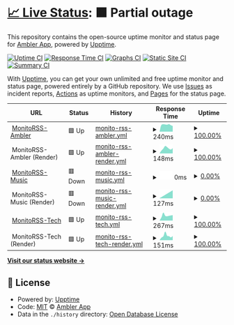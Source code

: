 # [📈 Live Status](https://discord.status.ambler.app): <!--live status--> **🟧 Partial outage**

This repository contains the open-source uptime monitor and status page for [Ambler App](https://discord.status.ambler.app), powered by [Upptime](https://github.com/upptime/upptime).

[![Uptime CI](https://github.com/amblerapp/status-discord/workflows/Uptime%20CI/badge.svg)](https://github.com/amblerapp/status-discord/actions?query=workflow%3A%22Uptime+CI%22)
[![Response Time CI](https://github.com/amblerapp/status-discord/workflows/Response%20Time%20CI/badge.svg)](https://github.com/amblerapp/status-discord/actions?query=workflow%3A%22Response+Time+CI%22)
[![Graphs CI](https://github.com/amblerapp/status-discord/workflows/Graphs%20CI/badge.svg)](https://github.com/amblerapp/status-discord/actions?query=workflow%3A%22Graphs+CI%22)
[![Static Site CI](https://github.com/amblerapp/status-discord/workflows/Static%20Site%20CI/badge.svg)](https://github.com/amblerapp/status-discord/actions?query=workflow%3A%22Static+Site+CI%22)
[![Summary CI](https://github.com/amblerapp/status-discord/workflows/Summary%20CI/badge.svg)](https://github.com/amblerapp/status-discord/actions?query=workflow%3A%22Summary+CI%22)

With [Upptime](https://upptime.js.org), you can get your own unlimited and free uptime monitor and status page, powered entirely by a GitHub repository. We use [Issues](https://github.com/amblerapp/status-discord/issues) as incident reports, [Actions](https://github.com/amblerapp/status-discord/actions) as uptime monitors, and [Pages](https://discord.status.ambler.app) for the status page.

<!--start: status pages-->
<!-- This summary is generated by Upptime (https://github.com/upptime/upptime) -->
<!-- Do not edit this manually, your changes will be overwritten -->
<!-- prettier-ignore -->
| URL | Status | History | Response Time | Uptime |
| --- | ------ | ------- | ------------- | ------ |
| <img alt="" src="https://icons.duckduckgo.com/ip3/monitorss.ambler.app.ico" height="13"> [MonitoRSS-Ambler](https://monitorss.ambler.app/) | 🟩 Up | [monito-rss-ambler.yml](https://github.com/amblerapp/status-discord/commits/HEAD/history/monito-rss-ambler.yml) | <details><summary><img alt="Response time graph" src="./graphs/monito-rss-ambler/response-time-week.png" height="20"> 240ms</summary><br><a href="https://discord.status.ambler.app/history/monito-rss-ambler"><img alt="Response time 305" src="https://img.shields.io/endpoint?url=https%3A%2F%2Fraw.githubusercontent.com%2Famblerapp%2Fstatus-discord%2FHEAD%2Fapi%2Fmonito-rss-ambler%2Fresponse-time.json"></a><br><a href="https://discord.status.ambler.app/history/monito-rss-ambler"><img alt="24-hour response time 285" src="https://img.shields.io/endpoint?url=https%3A%2F%2Fraw.githubusercontent.com%2Famblerapp%2Fstatus-discord%2FHEAD%2Fapi%2Fmonito-rss-ambler%2Fresponse-time-day.json"></a><br><a href="https://discord.status.ambler.app/history/monito-rss-ambler"><img alt="7-day response time 240" src="https://img.shields.io/endpoint?url=https%3A%2F%2Fraw.githubusercontent.com%2Famblerapp%2Fstatus-discord%2FHEAD%2Fapi%2Fmonito-rss-ambler%2Fresponse-time-week.json"></a><br><a href="https://discord.status.ambler.app/history/monito-rss-ambler"><img alt="30-day response time 256" src="https://img.shields.io/endpoint?url=https%3A%2F%2Fraw.githubusercontent.com%2Famblerapp%2Fstatus-discord%2FHEAD%2Fapi%2Fmonito-rss-ambler%2Fresponse-time-month.json"></a><br><a href="https://discord.status.ambler.app/history/monito-rss-ambler"><img alt="1-year response time 282" src="https://img.shields.io/endpoint?url=https%3A%2F%2Fraw.githubusercontent.com%2Famblerapp%2Fstatus-discord%2FHEAD%2Fapi%2Fmonito-rss-ambler%2Fresponse-time-year.json"></a></details> | <details><summary><a href="https://discord.status.ambler.app/history/monito-rss-ambler">100.00%</a></summary><a href="https://discord.status.ambler.app/history/monito-rss-ambler"><img alt="All-time uptime 93.81%" src="https://img.shields.io/endpoint?url=https%3A%2F%2Fraw.githubusercontent.com%2Famblerapp%2Fstatus-discord%2FHEAD%2Fapi%2Fmonito-rss-ambler%2Fuptime.json"></a><br><a href="https://discord.status.ambler.app/history/monito-rss-ambler"><img alt="24-hour uptime 100.00%" src="https://img.shields.io/endpoint?url=https%3A%2F%2Fraw.githubusercontent.com%2Famblerapp%2Fstatus-discord%2FHEAD%2Fapi%2Fmonito-rss-ambler%2Fuptime-day.json"></a><br><a href="https://discord.status.ambler.app/history/monito-rss-ambler"><img alt="7-day uptime 100.00%" src="https://img.shields.io/endpoint?url=https%3A%2F%2Fraw.githubusercontent.com%2Famblerapp%2Fstatus-discord%2FHEAD%2Fapi%2Fmonito-rss-ambler%2Fuptime-week.json"></a><br><a href="https://discord.status.ambler.app/history/monito-rss-ambler"><img alt="30-day uptime 100.00%" src="https://img.shields.io/endpoint?url=https%3A%2F%2Fraw.githubusercontent.com%2Famblerapp%2Fstatus-discord%2FHEAD%2Fapi%2Fmonito-rss-ambler%2Fuptime-month.json"></a><br><a href="https://discord.status.ambler.app/history/monito-rss-ambler"><img alt="1-year uptime 99.95%" src="https://img.shields.io/endpoint?url=https%3A%2F%2Fraw.githubusercontent.com%2Famblerapp%2Fstatus-discord%2FHEAD%2Fapi%2Fmonito-rss-ambler%2Fuptime-year.json"></a></details>
| <img alt="" src="https://icons.duckduckgo.com/ip3/null.ico" height="13"> MonitoRSS-Ambler (Render) | 🟩 Up | [monito-rss-ambler-render.yml](https://github.com/amblerapp/status-discord/commits/HEAD/history/monito-rss-ambler-render.yml) | <details><summary><img alt="Response time graph" src="./graphs/monito-rss-ambler-render/response-time-week.png" height="20"> 148ms</summary><br><a href="https://discord.status.ambler.app/history/monito-rss-ambler-render"><img alt="Response time 210" src="https://img.shields.io/endpoint?url=https%3A%2F%2Fraw.githubusercontent.com%2Famblerapp%2Fstatus-discord%2FHEAD%2Fapi%2Fmonito-rss-ambler-render%2Fresponse-time.json"></a><br><a href="https://discord.status.ambler.app/history/monito-rss-ambler-render"><img alt="24-hour response time 126" src="https://img.shields.io/endpoint?url=https%3A%2F%2Fraw.githubusercontent.com%2Famblerapp%2Fstatus-discord%2FHEAD%2Fapi%2Fmonito-rss-ambler-render%2Fresponse-time-day.json"></a><br><a href="https://discord.status.ambler.app/history/monito-rss-ambler-render"><img alt="7-day response time 148" src="https://img.shields.io/endpoint?url=https%3A%2F%2Fraw.githubusercontent.com%2Famblerapp%2Fstatus-discord%2FHEAD%2Fapi%2Fmonito-rss-ambler-render%2Fresponse-time-week.json"></a><br><a href="https://discord.status.ambler.app/history/monito-rss-ambler-render"><img alt="30-day response time 162" src="https://img.shields.io/endpoint?url=https%3A%2F%2Fraw.githubusercontent.com%2Famblerapp%2Fstatus-discord%2FHEAD%2Fapi%2Fmonito-rss-ambler-render%2Fresponse-time-month.json"></a><br><a href="https://discord.status.ambler.app/history/monito-rss-ambler-render"><img alt="1-year response time 189" src="https://img.shields.io/endpoint?url=https%3A%2F%2Fraw.githubusercontent.com%2Famblerapp%2Fstatus-discord%2FHEAD%2Fapi%2Fmonito-rss-ambler-render%2Fresponse-time-year.json"></a></details> | <details><summary><a href="https://discord.status.ambler.app/history/monito-rss-ambler-render">100.00%</a></summary><a href="https://discord.status.ambler.app/history/monito-rss-ambler-render"><img alt="All-time uptime 93.81%" src="https://img.shields.io/endpoint?url=https%3A%2F%2Fraw.githubusercontent.com%2Famblerapp%2Fstatus-discord%2FHEAD%2Fapi%2Fmonito-rss-ambler-render%2Fuptime.json"></a><br><a href="https://discord.status.ambler.app/history/monito-rss-ambler-render"><img alt="24-hour uptime 100.00%" src="https://img.shields.io/endpoint?url=https%3A%2F%2Fraw.githubusercontent.com%2Famblerapp%2Fstatus-discord%2FHEAD%2Fapi%2Fmonito-rss-ambler-render%2Fuptime-day.json"></a><br><a href="https://discord.status.ambler.app/history/monito-rss-ambler-render"><img alt="7-day uptime 100.00%" src="https://img.shields.io/endpoint?url=https%3A%2F%2Fraw.githubusercontent.com%2Famblerapp%2Fstatus-discord%2FHEAD%2Fapi%2Fmonito-rss-ambler-render%2Fuptime-week.json"></a><br><a href="https://discord.status.ambler.app/history/monito-rss-ambler-render"><img alt="30-day uptime 100.00%" src="https://img.shields.io/endpoint?url=https%3A%2F%2Fraw.githubusercontent.com%2Famblerapp%2Fstatus-discord%2FHEAD%2Fapi%2Fmonito-rss-ambler-render%2Fuptime-month.json"></a><br><a href="https://discord.status.ambler.app/history/monito-rss-ambler-render"><img alt="1-year uptime 99.95%" src="https://img.shields.io/endpoint?url=https%3A%2F%2Fraw.githubusercontent.com%2Famblerapp%2Fstatus-discord%2FHEAD%2Fapi%2Fmonito-rss-ambler-render%2Fuptime-year.json"></a></details>
| <img alt="" src="https://icons.duckduckgo.com/ip3/music-rss.ambler.app.ico" height="13"> [MonitoRSS-Music](https://music-rss.ambler.app/) | 🟥 Down | [monito-rss-music.yml](https://github.com/amblerapp/status-discord/commits/HEAD/history/monito-rss-music.yml) | <details><summary><img alt="Response time graph" src="./graphs/monito-rss-music/response-time-week.png" height="20"> 0ms</summary><br><a href="https://discord.status.ambler.app/history/monito-rss-music"><img alt="Response time 457" src="https://img.shields.io/endpoint?url=https%3A%2F%2Fraw.githubusercontent.com%2Famblerapp%2Fstatus-discord%2FHEAD%2Fapi%2Fmonito-rss-music%2Fresponse-time.json"></a><br><a href="https://discord.status.ambler.app/history/monito-rss-music"><img alt="24-hour response time 0" src="https://img.shields.io/endpoint?url=https%3A%2F%2Fraw.githubusercontent.com%2Famblerapp%2Fstatus-discord%2FHEAD%2Fapi%2Fmonito-rss-music%2Fresponse-time-day.json"></a><br><a href="https://discord.status.ambler.app/history/monito-rss-music"><img alt="7-day response time 0" src="https://img.shields.io/endpoint?url=https%3A%2F%2Fraw.githubusercontent.com%2Famblerapp%2Fstatus-discord%2FHEAD%2Fapi%2Fmonito-rss-music%2Fresponse-time-week.json"></a><br><a href="https://discord.status.ambler.app/history/monito-rss-music"><img alt="30-day response time 166" src="https://img.shields.io/endpoint?url=https%3A%2F%2Fraw.githubusercontent.com%2Famblerapp%2Fstatus-discord%2FHEAD%2Fapi%2Fmonito-rss-music%2Fresponse-time-month.json"></a><br><a href="https://discord.status.ambler.app/history/monito-rss-music"><img alt="1-year response time 406" src="https://img.shields.io/endpoint?url=https%3A%2F%2Fraw.githubusercontent.com%2Famblerapp%2Fstatus-discord%2FHEAD%2Fapi%2Fmonito-rss-music%2Fresponse-time-year.json"></a></details> | <details><summary><a href="https://discord.status.ambler.app/history/monito-rss-music">0.00%</a></summary><a href="https://discord.status.ambler.app/history/monito-rss-music"><img alt="All-time uptime 72.34%" src="https://img.shields.io/endpoint?url=https%3A%2F%2Fraw.githubusercontent.com%2Famblerapp%2Fstatus-discord%2FHEAD%2Fapi%2Fmonito-rss-music%2Fuptime.json"></a><br><a href="https://discord.status.ambler.app/history/monito-rss-music"><img alt="24-hour uptime 0.00%" src="https://img.shields.io/endpoint?url=https%3A%2F%2Fraw.githubusercontent.com%2Famblerapp%2Fstatus-discord%2FHEAD%2Fapi%2Fmonito-rss-music%2Fuptime-day.json"></a><br><a href="https://discord.status.ambler.app/history/monito-rss-music"><img alt="7-day uptime 0.00%" src="https://img.shields.io/endpoint?url=https%3A%2F%2Fraw.githubusercontent.com%2Famblerapp%2Fstatus-discord%2FHEAD%2Fapi%2Fmonito-rss-music%2Fuptime-week.json"></a><br><a href="https://discord.status.ambler.app/history/monito-rss-music"><img alt="30-day uptime 1.38%" src="https://img.shields.io/endpoint?url=https%3A%2F%2Fraw.githubusercontent.com%2Famblerapp%2Fstatus-discord%2FHEAD%2Fapi%2Fmonito-rss-music%2Fuptime-month.json"></a><br><a href="https://discord.status.ambler.app/history/monito-rss-music"><img alt="1-year uptime 61.26%" src="https://img.shields.io/endpoint?url=https%3A%2F%2Fraw.githubusercontent.com%2Famblerapp%2Fstatus-discord%2FHEAD%2Fapi%2Fmonito-rss-music%2Fuptime-year.json"></a></details>
| <img alt="" src="https://icons.duckduckgo.com/ip3/null.ico" height="13"> MonitoRSS-Music (Render) | 🟥 Down | [monito-rss-music-render.yml](https://github.com/amblerapp/status-discord/commits/HEAD/history/monito-rss-music-render.yml) | <details><summary><img alt="Response time graph" src="./graphs/monito-rss-music-render/response-time-week.png" height="20"> 127ms</summary><br><a href="https://discord.status.ambler.app/history/monito-rss-music-render"><img alt="Response time 288" src="https://img.shields.io/endpoint?url=https%3A%2F%2Fraw.githubusercontent.com%2Famblerapp%2Fstatus-discord%2FHEAD%2Fapi%2Fmonito-rss-music-render%2Fresponse-time.json"></a><br><a href="https://discord.status.ambler.app/history/monito-rss-music-render"><img alt="24-hour response time 0" src="https://img.shields.io/endpoint?url=https%3A%2F%2Fraw.githubusercontent.com%2Famblerapp%2Fstatus-discord%2FHEAD%2Fapi%2Fmonito-rss-music-render%2Fresponse-time-day.json"></a><br><a href="https://discord.status.ambler.app/history/monito-rss-music-render"><img alt="7-day response time 127" src="https://img.shields.io/endpoint?url=https%3A%2F%2Fraw.githubusercontent.com%2Famblerapp%2Fstatus-discord%2FHEAD%2Fapi%2Fmonito-rss-music-render%2Fresponse-time-week.json"></a><br><a href="https://discord.status.ambler.app/history/monito-rss-music-render"><img alt="30-day response time 173" src="https://img.shields.io/endpoint?url=https%3A%2F%2Fraw.githubusercontent.com%2Famblerapp%2Fstatus-discord%2FHEAD%2Fapi%2Fmonito-rss-music-render%2Fresponse-time-month.json"></a><br><a href="https://discord.status.ambler.app/history/monito-rss-music-render"><img alt="1-year response time 211" src="https://img.shields.io/endpoint?url=https%3A%2F%2Fraw.githubusercontent.com%2Famblerapp%2Fstatus-discord%2FHEAD%2Fapi%2Fmonito-rss-music-render%2Fresponse-time-year.json"></a></details> | <details><summary><a href="https://discord.status.ambler.app/history/monito-rss-music-render">0.00%</a></summary><a href="https://discord.status.ambler.app/history/monito-rss-music-render"><img alt="All-time uptime 72.34%" src="https://img.shields.io/endpoint?url=https%3A%2F%2Fraw.githubusercontent.com%2Famblerapp%2Fstatus-discord%2FHEAD%2Fapi%2Fmonito-rss-music-render%2Fuptime.json"></a><br><a href="https://discord.status.ambler.app/history/monito-rss-music-render"><img alt="24-hour uptime 0.00%" src="https://img.shields.io/endpoint?url=https%3A%2F%2Fraw.githubusercontent.com%2Famblerapp%2Fstatus-discord%2FHEAD%2Fapi%2Fmonito-rss-music-render%2Fuptime-day.json"></a><br><a href="https://discord.status.ambler.app/history/monito-rss-music-render"><img alt="7-day uptime 0.00%" src="https://img.shields.io/endpoint?url=https%3A%2F%2Fraw.githubusercontent.com%2Famblerapp%2Fstatus-discord%2FHEAD%2Fapi%2Fmonito-rss-music-render%2Fuptime-week.json"></a><br><a href="https://discord.status.ambler.app/history/monito-rss-music-render"><img alt="30-day uptime 1.38%" src="https://img.shields.io/endpoint?url=https%3A%2F%2Fraw.githubusercontent.com%2Famblerapp%2Fstatus-discord%2FHEAD%2Fapi%2Fmonito-rss-music-render%2Fuptime-month.json"></a><br><a href="https://discord.status.ambler.app/history/monito-rss-music-render"><img alt="1-year uptime 61.26%" src="https://img.shields.io/endpoint?url=https%3A%2F%2Fraw.githubusercontent.com%2Famblerapp%2Fstatus-discord%2FHEAD%2Fapi%2Fmonito-rss-music-render%2Fuptime-year.json"></a></details>
| <img alt="" src="https://icons.duckduckgo.com/ip3/tech-rss.ambler.app.ico" height="13"> [MonitoRSS-Tech](https://tech-rss.ambler.app/) | 🟩 Up | [monito-rss-tech.yml](https://github.com/amblerapp/status-discord/commits/HEAD/history/monito-rss-tech.yml) | <details><summary><img alt="Response time graph" src="./graphs/monito-rss-tech/response-time-week.png" height="20"> 267ms</summary><br><a href="https://discord.status.ambler.app/history/monito-rss-tech"><img alt="Response time 341" src="https://img.shields.io/endpoint?url=https%3A%2F%2Fraw.githubusercontent.com%2Famblerapp%2Fstatus-discord%2FHEAD%2Fapi%2Fmonito-rss-tech%2Fresponse-time.json"></a><br><a href="https://discord.status.ambler.app/history/monito-rss-tech"><img alt="24-hour response time 239" src="https://img.shields.io/endpoint?url=https%3A%2F%2Fraw.githubusercontent.com%2Famblerapp%2Fstatus-discord%2FHEAD%2Fapi%2Fmonito-rss-tech%2Fresponse-time-day.json"></a><br><a href="https://discord.status.ambler.app/history/monito-rss-tech"><img alt="7-day response time 267" src="https://img.shields.io/endpoint?url=https%3A%2F%2Fraw.githubusercontent.com%2Famblerapp%2Fstatus-discord%2FHEAD%2Fapi%2Fmonito-rss-tech%2Fresponse-time-week.json"></a><br><a href="https://discord.status.ambler.app/history/monito-rss-tech"><img alt="30-day response time 240" src="https://img.shields.io/endpoint?url=https%3A%2F%2Fraw.githubusercontent.com%2Famblerapp%2Fstatus-discord%2FHEAD%2Fapi%2Fmonito-rss-tech%2Fresponse-time-month.json"></a><br><a href="https://discord.status.ambler.app/history/monito-rss-tech"><img alt="1-year response time 318" src="https://img.shields.io/endpoint?url=https%3A%2F%2Fraw.githubusercontent.com%2Famblerapp%2Fstatus-discord%2FHEAD%2Fapi%2Fmonito-rss-tech%2Fresponse-time-year.json"></a></details> | <details><summary><a href="https://discord.status.ambler.app/history/monito-rss-tech">100.00%</a></summary><a href="https://discord.status.ambler.app/history/monito-rss-tech"><img alt="All-time uptime 99.31%" src="https://img.shields.io/endpoint?url=https%3A%2F%2Fraw.githubusercontent.com%2Famblerapp%2Fstatus-discord%2FHEAD%2Fapi%2Fmonito-rss-tech%2Fuptime.json"></a><br><a href="https://discord.status.ambler.app/history/monito-rss-tech"><img alt="24-hour uptime 100.00%" src="https://img.shields.io/endpoint?url=https%3A%2F%2Fraw.githubusercontent.com%2Famblerapp%2Fstatus-discord%2FHEAD%2Fapi%2Fmonito-rss-tech%2Fuptime-day.json"></a><br><a href="https://discord.status.ambler.app/history/monito-rss-tech"><img alt="7-day uptime 100.00%" src="https://img.shields.io/endpoint?url=https%3A%2F%2Fraw.githubusercontent.com%2Famblerapp%2Fstatus-discord%2FHEAD%2Fapi%2Fmonito-rss-tech%2Fuptime-week.json"></a><br><a href="https://discord.status.ambler.app/history/monito-rss-tech"><img alt="30-day uptime 99.36%" src="https://img.shields.io/endpoint?url=https%3A%2F%2Fraw.githubusercontent.com%2Famblerapp%2Fstatus-discord%2FHEAD%2Fapi%2Fmonito-rss-tech%2Fuptime-month.json"></a><br><a href="https://discord.status.ambler.app/history/monito-rss-tech"><img alt="1-year uptime 99.18%" src="https://img.shields.io/endpoint?url=https%3A%2F%2Fraw.githubusercontent.com%2Famblerapp%2Fstatus-discord%2FHEAD%2Fapi%2Fmonito-rss-tech%2Fuptime-year.json"></a></details>
| <img alt="" src="https://icons.duckduckgo.com/ip3/null.ico" height="13"> MonitoRSS-Tech (Render) | 🟩 Up | [monito-rss-tech-render.yml](https://github.com/amblerapp/status-discord/commits/HEAD/history/monito-rss-tech-render.yml) | <details><summary><img alt="Response time graph" src="./graphs/monito-rss-tech-render/response-time-week.png" height="20"> 151ms</summary><br><a href="https://discord.status.ambler.app/history/monito-rss-tech-render"><img alt="Response time 282" src="https://img.shields.io/endpoint?url=https%3A%2F%2Fraw.githubusercontent.com%2Famblerapp%2Fstatus-discord%2FHEAD%2Fapi%2Fmonito-rss-tech-render%2Fresponse-time.json"></a><br><a href="https://discord.status.ambler.app/history/monito-rss-tech-render"><img alt="24-hour response time 124" src="https://img.shields.io/endpoint?url=https%3A%2F%2Fraw.githubusercontent.com%2Famblerapp%2Fstatus-discord%2FHEAD%2Fapi%2Fmonito-rss-tech-render%2Fresponse-time-day.json"></a><br><a href="https://discord.status.ambler.app/history/monito-rss-tech-render"><img alt="7-day response time 151" src="https://img.shields.io/endpoint?url=https%3A%2F%2Fraw.githubusercontent.com%2Famblerapp%2Fstatus-discord%2FHEAD%2Fapi%2Fmonito-rss-tech-render%2Fresponse-time-week.json"></a><br><a href="https://discord.status.ambler.app/history/monito-rss-tech-render"><img alt="30-day response time 180" src="https://img.shields.io/endpoint?url=https%3A%2F%2Fraw.githubusercontent.com%2Famblerapp%2Fstatus-discord%2FHEAD%2Fapi%2Fmonito-rss-tech-render%2Fresponse-time-month.json"></a><br><a href="https://discord.status.ambler.app/history/monito-rss-tech-render"><img alt="1-year response time 268" src="https://img.shields.io/endpoint?url=https%3A%2F%2Fraw.githubusercontent.com%2Famblerapp%2Fstatus-discord%2FHEAD%2Fapi%2Fmonito-rss-tech-render%2Fresponse-time-year.json"></a></details> | <details><summary><a href="https://discord.status.ambler.app/history/monito-rss-tech-render">100.00%</a></summary><a href="https://discord.status.ambler.app/history/monito-rss-tech-render"><img alt="All-time uptime 99.32%" src="https://img.shields.io/endpoint?url=https%3A%2F%2Fraw.githubusercontent.com%2Famblerapp%2Fstatus-discord%2FHEAD%2Fapi%2Fmonito-rss-tech-render%2Fuptime.json"></a><br><a href="https://discord.status.ambler.app/history/monito-rss-tech-render"><img alt="24-hour uptime 100.00%" src="https://img.shields.io/endpoint?url=https%3A%2F%2Fraw.githubusercontent.com%2Famblerapp%2Fstatus-discord%2FHEAD%2Fapi%2Fmonito-rss-tech-render%2Fuptime-day.json"></a><br><a href="https://discord.status.ambler.app/history/monito-rss-tech-render"><img alt="7-day uptime 100.00%" src="https://img.shields.io/endpoint?url=https%3A%2F%2Fraw.githubusercontent.com%2Famblerapp%2Fstatus-discord%2FHEAD%2Fapi%2Fmonito-rss-tech-render%2Fuptime-week.json"></a><br><a href="https://discord.status.ambler.app/history/monito-rss-tech-render"><img alt="30-day uptime 99.37%" src="https://img.shields.io/endpoint?url=https%3A%2F%2Fraw.githubusercontent.com%2Famblerapp%2Fstatus-discord%2FHEAD%2Fapi%2Fmonito-rss-tech-render%2Fuptime-month.json"></a><br><a href="https://discord.status.ambler.app/history/monito-rss-tech-render"><img alt="1-year uptime 99.19%" src="https://img.shields.io/endpoint?url=https%3A%2F%2Fraw.githubusercontent.com%2Famblerapp%2Fstatus-discord%2FHEAD%2Fapi%2Fmonito-rss-tech-render%2Fuptime-year.json"></a></details>

<!--end: status pages-->

[**Visit our status website →**](https://discord.status.ambler.app)

## 📄 License

- Powered by: [Upptime](https://github.com/upptime/upptime)
- Code: [MIT](./LICENSE) © [Ambler App](https://discord.status.ambler.app)
- Data in the `./history` directory: [Open Database License](https://opendatacommons.org/licenses/odbl/1-0/)
